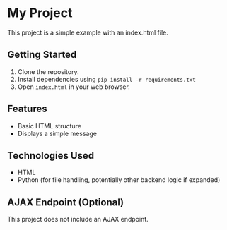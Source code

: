 # My Project

This project is a simple example with an index.html file.

## Getting Started

1. Clone the repository.
2. Install dependencies using `pip install -r requirements.txt`
3. Open `index.html` in your web browser.

## Features

- Basic HTML structure
- Displays a simple message

## Technologies Used

- HTML
- Python (for file handling, potentially other backend logic if expanded)

## AJAX Endpoint (Optional)

This project does not include an AJAX endpoint.